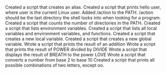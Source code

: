 Created a script that creates an alias.
Created a script that prints hello user, where user is the current Linux user.
Added /action to the PATH. /action should be the last directory the shell looks into when looking for a program.
Created a script that counts the number of directories in the PATH.
Created a script that lists environment variables.
Created a script that lists all local variables and environment variables, and functions.
Created a script that creates a new local variable.
Created a script that creates a new global variable.
Wrote a script that prints the result of an addition
Wrote a script that prints the result of POWER divided by DIVIDE
Wrote a script that displays the result of BREATH to the power LOVE
Wrote a script that converts a number from base 2 to base 10
Created a script that prints all possible combinations of two letters, except oo.
